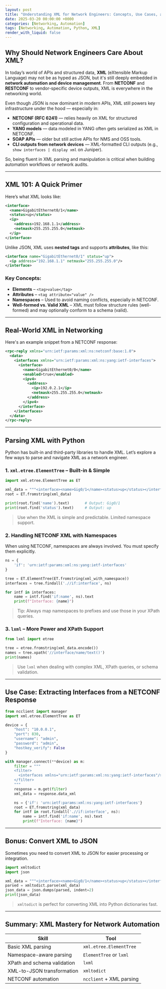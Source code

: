 ```yaml
---
layout: post
title: "Understanding XML for Network Engineers: Concepts, Use Cases, and Python Tricks"
date: 2025-03-20 00:00:00 +0000
categories: [Networking, Automation]
tags: [Networking, Automation, Python, XML]
render_with_liquid: false
---
```

## Why Should Network Engineers Care About XML?

In today’s world of APIs and structured data, **XML** (eXtensible Markup Language) may not be as hyped as JSON, but it's still deeply embedded in **network automation and device management**. From **NETCONF** and **RESTCONF** to vendor-specific device outputs, XML is everywhere in the networking world.

Even though JSON is now dominant in modern APIs, XML still powers key infrastructure under the hood — especially in:

- **NETCONF (RFC 6241)** — relies heavily on XML for structured configuration and operational data.
- **YANG models** — data modeled in YANG often gets serialized as XML in NETCONF.
- **SOAP APIs** — older but still active APIs for NMS and OSS tools.
- **CLI outputs from network devices** — XML-formatted CLI outputs (e.g., `show interfaces | display xml` on Juniper).

So, being fluent in XML parsing and manipulation is critical when building automation workflows or network audits.

---

## XML 101: A Quick Primer

Here’s what XML looks like:

```xml
<interface>
  <name>GigabitEthernet0/1</name>
  <status>up</status>
  <ip>
    <address>192.168.1.1</address>
    <netmask>255.255.255.0</netmask>
  </ip>
</interface>
```

Unlike JSON, XML uses **nested tags** and supports **attributes**, like this:

```xml
<interface name="GigabitEthernet0/1" status="up">
  <ip address="192.168.1.1" netmask="255.255.255.0"/>
</interface>
```

### Key Concepts:

- **Elements** – `<tag>value</tag>`
- **Attributes** – `<tag attribute="value" />`
- **Namespaces** – Used to avoid naming conflicts, especially in NETCONF.
- **Well-formed vs. Valid XML** – XML must follow structure rules (well-formed) and may optionally conform to a schema (valid).

---

## Real-World XML in Networking

Here's an example snippet from a NETCONF response:

```xml
<rpc-reply xmlns="urn:ietf:params:xml:ns:netconf:base:1.0">
  <data>
    <interfaces xmlns="urn:ietf:params:xml:ns:yang:ietf-interfaces">
      <interface>
        <name>GigabitEthernet0/0</name>
        <enabled>true</enabled>
        <ipv4>
          <address>
            <ip>192.0.2.1</ip>
            <netmask>255.255.255.0</netmask>
          </address>
        </ipv4>
      </interface>
    </interfaces>
  </data>
</rpc-reply>
```

---

## Parsing XML with Python

Python has built-in and third-party libraries to handle XML. Let’s explore a few ways to parse and navigate XML as a network engineer.

### 1. `xml.etree.ElementTree` – Built-in & Simple

```python
import xml.etree.ElementTree as ET

xml_data = """<interface><name>Gig0/1</name><status>up</status></interface>"""
root = ET.fromstring(xml_data)

print(root.find('name').text)       # Output: Gig0/1
print(root.find('status').text)     # Output: up
```

>  Use when the XML is simple and predictable. Limited namespace support.

### 2. Handling NETCONF XML with Namespaces

When using NETCONF, namespaces are always involved. You must specify them explicitly.

```python
ns = {
    'if': 'urn:ietf:params:xml:ns:yang:ietf-interfaces'
}

tree = ET.ElementTree(ET.fromstring(xml_with_namespace))
interfaces = tree.findall('.//if:interface', ns)

for intf in interfaces:
    name = intf.find('if:name', ns).text
    print(f"Interface: {name}")
```

>  Tip: Always map namespaces to prefixes and use those in your XPath queries.

### 3. `lxml` – More Power and XPath Support

```python
from lxml import etree

tree = etree.fromstring(xml_data.encode())
names = tree.xpath('//interface/name/text()')
print(names)
```

>  Use `lxml` when dealing with complex XML, XPath queries, or schema validation.

---

## Use Case: Extracting Interfaces from a NETCONF Response

```python
from ncclient import manager
import xml.etree.ElementTree as ET

device = {
    "host": "10.0.0.1",
    "port": 830,
    "username": "admin",
    "password": "admin",
    "hostkey_verify": False
}

with manager.connect(**device) as m:
    filter = """
    <filter>
      <interfaces xmlns="urn:ietf:params:xml:ns:yang:ietf-interfaces"/>
    </filter>
    """
    response = m.get(filter)
    xml_data = response.data_xml

    ns = {'if': 'urn:ietf:params:xml:ns:yang:ietf-interfaces'}
    root = ET.fromstring(xml_data)
    for intf in root.findall('.//if:interface', ns):
        name = intf.find('if:name', ns).text
        print(f"Interface: {name}")
```

---

## Bonus: Convert XML to JSON

Sometimes you need to convert XML to JSON for easier processing or integration.

```python
import xmltodict
import json

xml_data = """<interface><name>Gig0/1</name><status>up</status></interface>"""
parsed = xmltodict.parse(xml_data)
json_data = json.dumps(parsed, indent=2)
print(json_data)
```

>  `xmltodict` is perfect for converting XML into Python dictionaries fast.

---

## Summary: XML Mastery for Network Automation

| Skill                        | Tool                      |
|-----------------------------|---------------------------|
| Basic XML parsing           | `xml.etree.ElementTree`   |
| Namespace-aware parsing     | `ElementTree` or `lxml`   |
| XPath and schema validation | `lxml`                    |
| XML-to-JSON transformation  | `xmltodict`               |
| NETCONF automation          | `ncclient` + XML parsing  |

